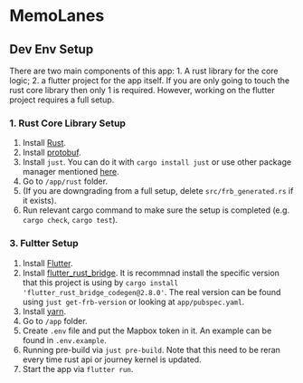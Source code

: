 # MemoLanes

## Dev Env Setup
There are two main components of this app: 1. A rust library for the core logic; 2. a flutter project for the app itself. If you are only going to touch the rust core library then only 1 is required. However, working on the flutter project requires a full setup.

### 1. Rust Core Library Setup
1. Install [Rust](https://www.rust-lang.org/tools/install).
2. Install [protobuf](https://grpc.io/docs/protoc-installation/).
3. Install `just`. You can do it with `cargo install just` or use other package manager mentioned [here](https://just.systems/man/en/packages.html).
4. Go to `/app/rust` folder.
5. (If you are downgrading from a full setup, delete `src/frb_generated.rs` if it exists).
6. Run relevant cargo command to make sure the setup is completed (e.g. `cargo check`, `cargo test`).

### 3. Fultter Setup
1. Install [Flutter](https://docs.flutter.dev/get-started/install).
2. Install [flutter_rust_bridge](https://cjycode.com/flutter_rust_bridge/quickstart). It is recommnad install the specific version that this project is using by `cargo install 'flutter_rust_bridge_codegen@2.8.0'`. The real version can be found using `just get-frb-version` or looking at `app/pubspec.yaml`.
3. Install [yarn](https://yarnpkg.com/getting-started/install).
4. Go to `/app` folder.
5. Create `.env` file and put the Mapbox token in it. An example can be found in `.env.example`.
6. Running pre-build via `just pre-build`. Note that this need to be reran every time rust api or journey kernel is updated.
7. Start the app via `flutter run`.